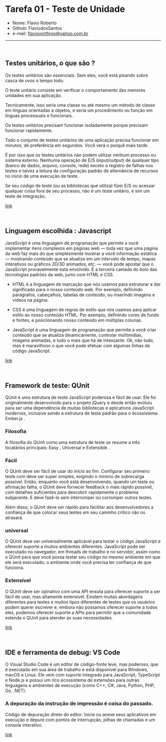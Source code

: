 # Tarefa 01 - Teste de Unidade

- Nome: Flavio Roberto
- Github: FlaviodosSantos
- e-mail: flaviovorthrox@yahoo.com.br

---

<br>

## Testes unitários, o que são ?

Os testes unitários são essenciais. Sem eles, você está pisando sobre casca de ovos o tempo todo.

O teste unitário consiste em verificar o comportamento das menores unidades em sua aplicação.

Tecnicamente, isso seria uma classe ou até mesmo um método de classe em línguas orientadas a objetos, e seria um procedimento ou função em línguas processuais e funcionais.

Os testes unitários precisam funcionar isoladamente porque precisam funcionar rapidamente.

Todo o conjunto de testes unitários de uma aplicação precisa funcionar em minutos, de preferência em segundos. Você verá o porquê mais tarde.

É por isso que os testes unitários não podem utilizar nenhum processo ou sistema externo. Nenhuma operação de E/S (input/output) de qualquer tipo (banco de dados, arquivo, console, rede) exceto o registro de falhas nos testes e talvez a leitura da configuração padrão de alternância de recursos no início de uma execução de teste.

Se seu código de teste (ou as bibliotecas que utiliza) fizer E/S ou acessar qualquer coisa fora de seu processo, não é um teste unitário, e sim um teste de integração.

[link](https://www.digite.com/pt-br/agile/testes-unitarios/#:~:text=O%20que%20%C3%A9%20Teste%20de%20Unit%C3%A1rio%3F,em%20l%C3%ADnguas%20processuais%20e%20funcionais.)

<br>

## Linguagem escolhida : Javascript

JavaScript é uma linguagem de programação que permite a você implementar itens complexos em páginas web — toda vez que uma página da web faz mais do que simplesmente mostrar a você informação estática — mostrando conteúdo que se atualiza em um intervalo de tempo, mapas interativos ou gráficos 2D/3D animados, etc. — você pode apostar que o JavaScript provavelmente está envolvido. É a terceira camada do bolo das tecnologias padrões da web, junto com HTML e CSS.

- HTML é a linguagem de marcação que nós usamos para estruturar e dar significado para o nosso conteúdo web. Por exemplo, definindo parágrafos, cabeçalhos, tabelas de conteúdo, ou inserindo imagens e vídeos na página.

- CSS é uma linguagem de regras de estilo que nós usamos para aplicar estilo ao nosso conteúdo HTML. Por exemplo, definindo cores de fundo e fontes, e posicionando nosso conteúdo em múltiplas colunas.

- JavaScript é uma linguagem de programação que permite a você criar conteúdo que se atualiza dinamicamente, controlar múltimídias, imagens animadas, e tudo o mais que há de intessante. Ok, não tudo, mas é maravilhoso o que você pode efetuar com algumas linhas de código JavaScript.

[link](https://developer.mozilla.org/pt-BR/docs/Learn/JavaScript/First_steps/What_is_JavaScript)

<br>

## Framework de teste: QUnit

QUnit é uma estrutura de teste JavaScript poderosa e fácil de usar. Ele foi originalmente desenvolvido para o projeto jQuery e desde então evoluiu para ser uma dependência de muitas bibliotecas e aplicativos JavaScript modernos, inclusive sendo a estrutura de teste padrão para o ecossistema Ember.js .

### Filosofia

A filosofia do QUnit como uma estrutura de teste se resume a três locatários principais: Easy , Universal e Extensible .

### Fácil

O QUnit deve ser fácil de usar do início ao fim. Configurar seu primeiro teste com deve ser super simples, exigindo o mínimo de sobrecarga possível. Então, enquanto você está desenvolvendo, quando um teste ou afirmação falha, o QUnit deve fornecer feedback o mais rápido possível, com detalhes suficientes para descobrir rapidamente o problema subjacente. E deve fazê-lo sem interromper ou corromper outros testes.

Além disso, o QUnit deve ser rápido para facilitar aos desenvolvedores a confiança de que colocar seus testes em seu caminho crítico não os atrasará.

### universal

O QUnit deve ser universalmente aplicável para testar o código JavaScript e oferecer suporte a muitos ambientes diferentes. JavaScript pode ser executado no navegador, em threads de trabalho e no servidor, assim como o QUnit para que você possa testar seu código no mesmo ambiente em que ele será executado; o ambiente onde você precisa ter confiança de que funciona.

### Extensível

O QUnit deve ser opinativo com uma API enxuta para oferecer suporte a ser fácil de usar, mas altamente extensível. Existem muitas abordagens diferentes para testes e muitos tipos diferentes de testes que os usuários podem querer escrever e, embora não possamos oferecer suporte a todos eles, podemos oferecer suporte a APIs para permitir que a comunidade estenda o QUnit para atender às suas necessidades.

[link](https://qunitjs.com/)

<br>

## IDE e ferramenta de debug: VS Code

O Visual Studio Code é um editor de código-fonte leve, mas poderoso, que é executado em sua área de trabalho e está disponível para Windows, macOS e Linux. Ele vem com suporte integrado para JavaScript, TypeScript e Node.js e possui um rico ecossistema de extensões para outras linguagens e ambientes de execução (como C++, C#, Java, Python, PHP, Go, .NET).

### A depuração da instrução de impressão é coisa do passado.

Código de depuração direto do editor. Inicie ou anexe seus aplicativos em execução e depure com pontos de interrupção, pilhas de chamadas e um console interativo.

[link](https://code.visualstudio.com/docs)
